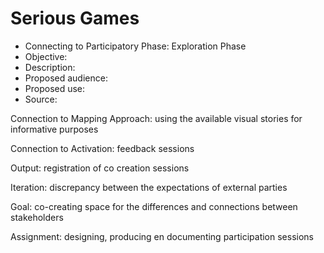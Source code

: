 #  Serious Games  


- Connecting to Participatory Phase: Exploration Phase 
- Objective: 
- Description: 
- Proposed audience: 
- Proposed use: 
- Source:


Connection to Mapping Approach: using the available visual stories for informative purposes

Connection to Activation: feedback sessions


Output: registration of co creation sessions

Iteration: discrepancy between the expectations of external parties


Goal: co-creating space for the differences and connections between stakeholders

Assignment: designing, producing en documenting participation sessions